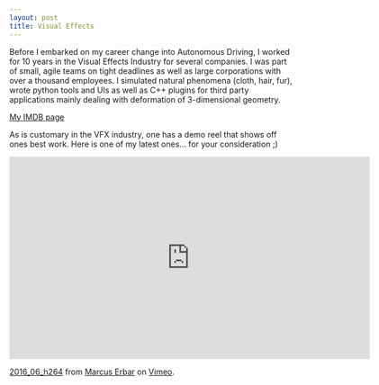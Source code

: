 ```yaml
---
layout: post
title: Visual Effects
---
```

Before I embarked on my career change into Autonomous Driving, I worked for 10 years in the Visual Effects Industry for several companies. I was part of small, agile teams on tight deadlines as well as large corporations with over a thousand employees. I simulated natural phenomena (cloth, hair, fur), wrote python tools and UIs as well as C++ plugins for third party applications mainly dealing with deformation of 3-dimensional geometry.

<a href="http://www.imdb.com/name/nm2842660/" target="_blank">My IMDB page</a>  

As is customary in the VFX industry, one has a demo reel that shows off ones best work. Here is one of my latest ones... for your consideration ;)
<iframe src="https://player.vimeo.com/video/174060514?title=0&byline=0&portrait=0" width="640" height="360" frameborder="0" webkitallowfullscreen mozallowfullscreen allowfullscreen></iframe>
<p><a href="https://vimeo.com/174060514">2016_06_h264</a> from <a href="https://vimeo.com/user12567731">Marcus Erbar</a> on <a href="https://vimeo.com">Vimeo</a>.</p>
